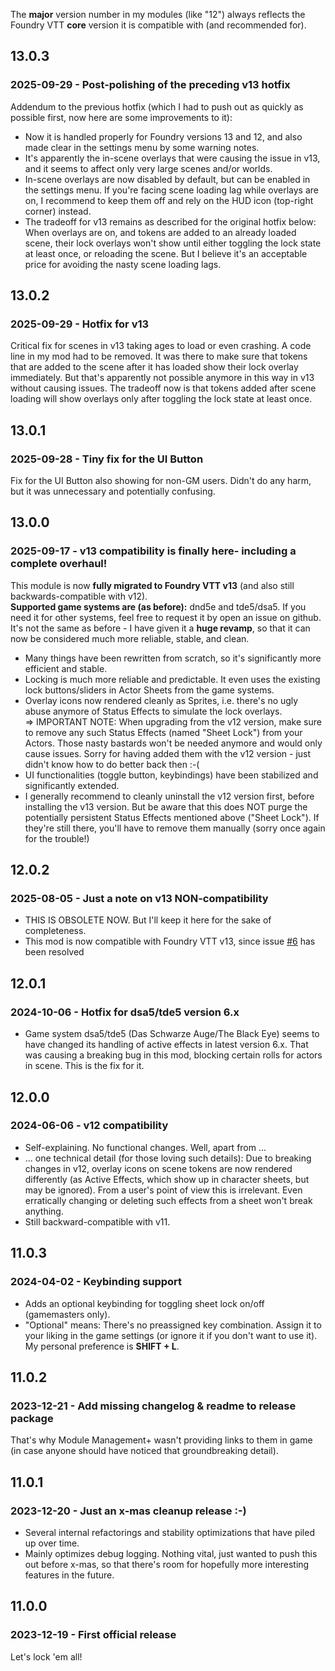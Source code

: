 The **major** version number in my modules (like "12") always reflects the
Foundry VTT **core** version it is compatible with (and recommended for).

## 13.0.3
### 2025-09-29 - Post-polishing of the preceding v13 hotfix
Addendum to the previous hotfix (which I had to push out as quickly as possible first, now here are some improvements to it):
- Now it is handled properly for Foundry versions 13 and 12, and also made clear in the settings menu by some warning notes.
- It's apparently the in-scene overlays that were causing the issue in v13, and it seems to affect only very large scenes and/or worlds.
- In-scene overlays are now disabled by default, but can be enabled in the settings menu. If you're facing scene loading lag while overlays are on, I recommend to keep them off and rely on the HUD icon (top-right corner) instead.
- The tradeoff for v13 remains as described for the original hotfix below: When overlays are on, and tokens are added to an already loaded scene, their lock overlays won't show until either toggling the lock state at least once, or reloading the scene. But I believe it's an acceptable price for avoiding the nasty scene loading lags.

## 13.0.2
### 2025-09-29 - Hotfix for v13
Critical fix for scenes in v13 taking ages to load or even crashing. A code line in my mod had to be removed.
It was there to make sure that tokens that are added to the scene after it has loaded show their lock overlay immediately.
But that's apparently not possible anymore in this way in v13 without causing issues.
The tradeoff now is that tokens added after scene loading will show overlays only after toggling the lock state at least once.

## 13.0.1
### 2025-09-28 - Tiny fix for the UI Button
Fix for the UI Button also showing for non-GM users. Didn't do any harm, but it was unnecessary and potentially confusing.

## 13.0.0
### 2025-09-17 - v13 compatibility is finally here- including a complete overhaul!
This module is now **fully migrated to Foundry VTT v13** (and also still backwards-compatible with v12).<br/>
**Supported game systems are (as before):** dnd5e and tde5/dsa5.
If you need it for other systems, feel free to request it by open an issue on github.<br>
It's not the same as before - I have given it a **huge revamp**, so that it can now be considered much more reliable, stable, and clean.<br>

- Many things have been rewritten from scratch, so it's significantly more efficient and stable.
- Locking is much more reliable and predictable. It even uses the existing lock buttons/sliders in Actor Sheets from the game systems.
- Overlay icons now rendered cleanly as Sprites, i.e. there's no ugly abuse anymore of Status Effects to simulate the lock overlays. <br/>=> IMPORTANT NOTE: When upgrading from the v12 version, make sure to remove any such Status Effects (named "Sheet Lock") from your Actors. Those nasty bastards won't be needed anymore and would only cause issues. Sorry for having added them with the v12 version - just didn't know how to do better back then :-(
- UI functionalities (toggle button, keybindings) have been stabilized and significantly extended.
- I generally recommend to cleanly uninstall the v12 version first, before installing the v13 version. But be aware that this does NOT purge the potentially persistent Status Effects mentioned above ("Sheet Lock"). If they're still there, you'll have to remove them manually (sorry once again for the trouble!)

## 12.0.2
### 2025-08-05 - Just a note on v13 NON-compatibility
- THIS IS OBSOLETE NOW. But I'll keep it here for the sake of completeness.
- This mod is now compatible with Foundry VTT v13, since issue [#6](https://github.com/coffiarts/FoundryVTT-lock-the-sheets/issues/6) has been resolved

## 12.0.1
### 2024-10-06 - Hotfix for dsa5/tde5 version 6.x
- Game system dsa5/tde5 (Das Schwarze Auge/The Black Eye) seems to have changed its handling of active effects in latest version 6.x. That was causing a breaking bug in this mod, blocking certain rolls for actors in scene. This is the fix for it.

## 12.0.0
### 2024-06-06 - v12 compatibility
- Self-explaining. No functional changes. Well, apart from ...
- ... one technical detail (for those loving such details): Due to breaking changes in v12, overlay icons on scene tokens are now rendered differently (as Active Effects, which show up in character sheets, but may be ignored). From a user's point of view this is irrelevant. Even erratically changing or deleting such effects from a sheet won't break anything.
- Still backward-compatible with v11.

## 11.0.3
### 2024-04-02 - Keybinding support
- Adds an optional keybinding for toggling sheet lock on/off (gamemasters only).
- "Optional" means: There's no preassigned key combination. Assign it to your liking in the game settings (or ignore it if you don't want to use it). My personal preference is **SHIFT + L**.

## 11.0.2
### 2023-12-21 - Add missing changelog & readme to release package
That's why Module Management+ wasn't providing links to them in game (in case anyone should have noticed that groundbreaking detail).

## 11.0.1
### 2023-12-20 - Just an x-mas cleanup release :-)
- Several internal refactorings and stability optimizations that have piled up over time.
- Mainly optimizes debug logging. Nothing vital, just wanted to push this out before x-mas, so that there's room for hopefully more interesting features in the future.

## 11.0.0
### 2023-12-19 - First official release
Let's lock 'em all!